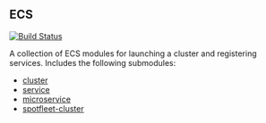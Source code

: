 ## ECS

[![Build Status](https://travis-ci.com/telia-oss/terraform-aws-ecs.svg?branch=master)](https://travis-ci.com/telia-oss/terraform-aws-ecs)

A collection of ECS modules for launching a cluster and registering services. Includes the following submodules:

- [cluster](modules/cluster/README.md)
- [service](modules/service/README.md)
- [microservice](modules/microservice/README.md)
- [spotfleet-cluster](modules/spotfleet-cluster/README.md)
